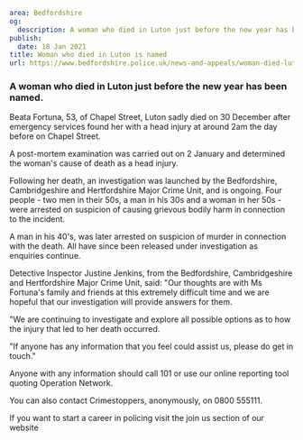 ```yaml
area: Bedfordshire
og:
  description: A woman who died in Luton just before the new year has been named.
publish:
  date: 18 Jan 2021
title: Woman who died in Luton is named
url: https://www.bedfordshire.police.uk/news-and-appeals/woman-died-luton-named
```

### A woman who died in Luton just before the new year has been named.

Beata Fortuna, 53, of Chapel Street, Luton sadly died on 30 December after emergency services found her with a head injury at around 2am the day before on Chapel Street.

A post-mortem examination was carried out on 2 January and determined the woman's cause of death as a head injury.

Following her death, an investigation was launched by the Bedfordshire, Cambridgeshire and Hertfordshire Major Crime Unit, and is ongoing. Four people - two men in their 50s, a man in his 30s and a woman in her 50s - were arrested on suspicion of causing grievous bodily harm in connection to the incident.

A man in his 40's, was later arrested on suspicion of murder in connection with the death. All have since been released under investigation as enquiries continue.

Detective Inspector Justine Jenkins, from the Bedfordshire, Cambridgeshire and Hertfordshire Major Crime Unit, said: "Our thoughts are with Ms Fortuna's family and friends at this extremely difficult time and we are hopeful that our investigation will provide answers for them.

"We are continuing to investigate and explore all possible options as to how the injury that led to her death occurred.

"If anyone has any information that you feel could assist us, please do get in touch."

Anyone with any information should call 101 or use our online reporting tool quoting Operation Network.

You can also contact Crimestoppers, anonymously, on 0800 555111.

If you want to start a career in policing visit the join us section of our website
